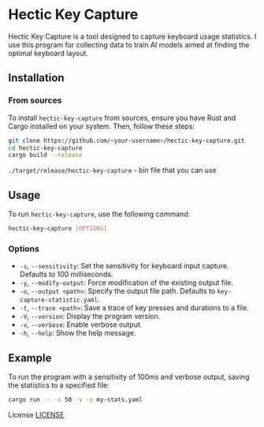 # Hectic Key Capture

Hectic Key Capture is a tool designed to capture keyboard usage statistics. I use this program for collecting data to train AI models aimed at finding the optimal keyboard layout.

## Installation

### From sources

To install `hectic-key-capture` from sources, ensure you have Rust and Cargo installed on your system. Then, follow these steps:

```sh
git clone https://github.com/<your-username>/hectic-key-capture.git
cd hectic-key-capture
cargo build --release
```

`./target/release/hectic-key-capture` - bin file that you can use

## Usage
To run `hectic-key-capture`, use the following command:

```sh
hectic-key-capture [OPTIONS]
```

### Options

 - `-s`, `--sensitivity`: Set the sensitivity for keyboard input capture. Defaults to 100 milliseconds.
 - `-y`, `--modify-output`: Force modification of the existing output file.
 - `-o`, `--output <path>`: Specify the output file path. Defaults to `key-capture-statistic.yaml`.
 - `-t`, `--trace <path>`: Save a trace of key presses and durations to a file.
 - `-V`, `--version`: Display the program version.
 - `-v`, `--verbose`: Enable verbose output.
 - `-h`, `--help`: Show the help message.

## Example
To run the program with a sensitivity of 100ms and verbose output, saving the statistics to a specified file:

```sh
cargo run -- -s 50 -v -o my-stats.yaml
```

License
[LICENSE](LICENSE)
